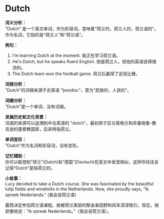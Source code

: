 # Dutch

**词义分析：**  
"Dutch" 是一个英文单词，作为形容词，意味着“荷兰的，荷兰人的，荷兰语的”。作为名词，它指的是“荷兰人”和“荷兰语”。

  

**例句：**

  

1.  I'm learning Dutch at the moment. 我正在学习荷兰语。
2.  He's Dutch, but he speaks fluent English. 他是荷兰人，但他的英语说得很流利。
3.  The Dutch team won the football game. 荷兰队赢得了足球比赛。

  

**词根分析：**  
"Dutch"的词根来源于古英语 "þeodisc"，意为“民族的，人民的”。

  

**词缀分析：**  
"Dutch"是一个单词，没有词缀。

  

**发展历史和文化背景：**  
词语的来源可以追溯到中古英语的 "dutch"，最初用于区分英格兰和非盎格鲁-撒克逊的基督教国家，后来特指荷兰。

  

**单词变形：**  
"Dutch"作为名词和形容词，没有变形。

  

**记忆辅助：**  
你可以联想到“荷兰”(Dutch)和“德国”(Deutsch)在英文中发音相似，这样你往往会记得“Dutch”是指荷兰的。

  

**小故事：**  
Lucy decided to take a Dutch course. She was fascinated by the beautiful tulip fields and windmills in the Netherlands. Now, she proudly says, "Ik spreek Nederlands." (我会说荷兰语)

  

露西决定参加荷兰语课程。她被荷兰美丽的郁金香田野和风车深深吸引。现在，她骄傲地说：“Ik spreek Nederlands。”（我会说荷兰语）。
